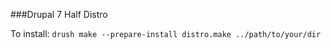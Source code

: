 ###Drupal 7 Half Distro

To install: `drush make --prepare-install distro.make ../path/to/your/dir`
